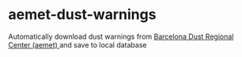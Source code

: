 # aemet-dust-warnings

Automatically download dust warnings from [Barcelona Dust Regional Center (aemet) ](https://dust.aemet.es/) and save to
local database